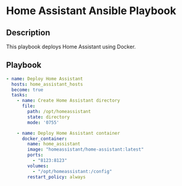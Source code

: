 # Home Assistant Ansible Playbook

## Description
This playbook deploys Home Assistant using Docker.

## Playbook
```yaml
- name: Deploy Home Assistant
  hosts: home_assistant_hosts
  become: true
  tasks:
    - name: Create Home Assistant directory
      file:
        path: /opt/homeassistant
        state: directory
        mode: '0755'

    - name: Deploy Home Assistant container
      docker_container:
        name: home_assistant
        image: "homeassistant/home-assistant:latest"
        ports:
          - "8123:8123"
        volumes:
          - "/opt/homeassistant:/config"
        restart_policy: always
```